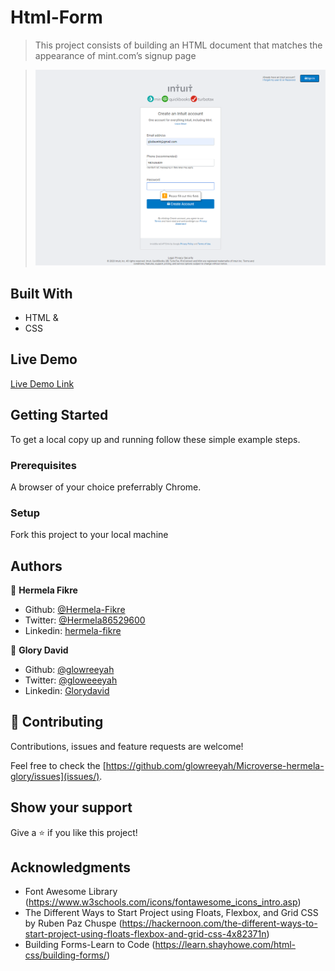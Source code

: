 # Html-Form

> This project consists of building an HTML document that matches the appearance of mint.com’s signup page

> ![screenshot](mint-screenshot.png)

## Built With

- HTML &
- CSS

## Live Demo

[Live Demo Link](https://raw.githack.com/glowreeyah/Html-Form/signup-page/signup.html)

## Getting Started

To get a local copy up and running follow these simple example steps.

### Prerequisites

A browser of your choice preferrably Chrome.

### Setup

Fork this project to your local machine


## Authors

👤 **Hermela Fikre**

- Github: [@Hermela-Fikre](https://github.com/Hermela-Fikre)
- Twitter: [@Hermela86529600](https://twitter.com/Hermela86529600)
- Linkedin: [hermela-fikre](https://www.linkedin.com/in/hermela-fikre-1a969b156/)

👤 **Glory David**

- Github: [@glowreeyah](https://github.com/glowreeyah)
- Twitter: [@gloweeeyah](https://twitter.com/gloweeeyah)
- Linkedin: [Glorydavid](https://linkedin.com/glory-david)

## 🤝 Contributing

Contributions, issues and feature requests are welcome!

Feel free to check the [https://github.com/glowreeyah/Microverse-hermela-glory/issues](issues/).

## Show your support

Give a ⭐️ if you like this project!

## Acknowledgments

- Font Awesome Library (https://www.w3schools.com/icons/fontawesome_icons_intro.asp)
- The Different Ways to Start Project using Floats, Flexbox, and Grid CSS by Ruben Paz Chuspe (https://hackernoon.com/the-different-ways-to-start-project-using-floats-flexbox-and-grid-css-4x82371n)
- Building Forms-Learn to Code (https://learn.shayhowe.com/html-css/building-forms/)
